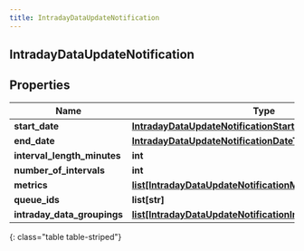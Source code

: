```yaml
---
title: IntradayDataUpdateNotification
---
```

## IntradayDataUpdateNotification

## Properties

|Name | Type | Description | Notes|
|------------ | ------------- | ------------- | -------------|
| **start_date** | [**IntradayDataUpdateNotificationStartDate**](IntradayDataUpdateNotificationStartDate.html) |  | [optional] |
| **end_date** | [**IntradayDataUpdateNotificationDateTime**](IntradayDataUpdateNotificationDateTime.html) |  | [optional] |
| **interval_length_minutes** | **int** |  | [optional] |
| **number_of_intervals** | **int** |  | [optional] |
| **metrics** | [**list[IntradayDataUpdateNotificationMetrics]**](IntradayDataUpdateNotificationMetrics.html) |  | [optional] |
| **queue_ids** | **list[str]** |  | [optional] |
| **intraday_data_groupings** | [**list[IntradayDataUpdateNotificationIntradayDataGroupings]**](IntradayDataUpdateNotificationIntradayDataGroupings.html) |  | [optional] |
{: class="table table-striped"}



